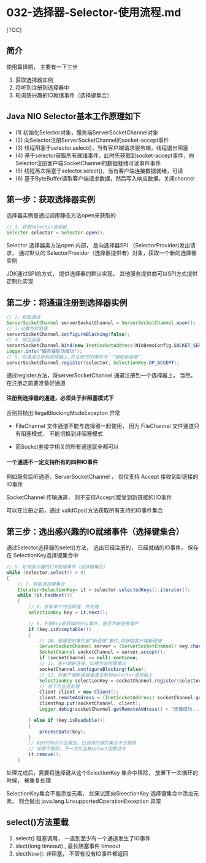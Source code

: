 # 032-选择器-Selector-使用流程.md

[TOC]

## 简介

使用算择期， 主要有一下三步

1. 获取选择器实例
2. 将听到注册到选择器中
3. 轮询感兴趣的IO就绪事件（选择键集合）

## Java NIO Selector基本工作原理如下

- (1) 初始化Selector对象，服务端ServerSocketChannel对象
- (2) 向Selector注册ServerSocketChannel的socket-accept事件
- (3) 线程阻塞于selector.select()，当有客户端请求服务端，线程退出阻塞
- (4) 基于selector获取所有就绪事件，此时先获取到socket-accept事件，向Selector注册客户端SocketChannel的数据就绪可读事件事件
- (5) 线程再次阻塞于selector.select()，当有客户端连接数据就绪，可读
- (6) 基于ByteBuffer读取客户端请求数据，然后写入响应数据，关闭channel

## 第一步：获取选择器实例

选择器实例是通过调用静态方法open来获取的

```java
// 1、获取Selector选择器
Selector selector = Selector.open();
```

Selector 选择器类方法open 内部， 是向选择器SPI （SelectorProvider)发出请求， 通过默认的 SelectorProvider（选择器提供者）对象，获取一个新的选择器实例

JDK通过SPI的方式， 提供选择器的默认实现， 其他服务提供商可以SPI方式提供定制化实现

## 第二步：将通道注册到选择器实例

```java
// 2、获取通道
ServerSocketChannel serverSocketChannel = ServerSocketChannel.open();
// 3.设置为非阻塞
serverSocketChannel.configureBlocking(false);
// 4、绑定连接
serverSocketChannel.bind(new InetSocketAddress(NioDemoConfig.SOCKET_SERVER_PORT));
Logger.info("服务器启动成功");
// 5、将通道注册到选择器上,并注册的IO事件为：“接收新连接”
serverSocketChannel.register(selector, SelectionKey.OP_ACCEPT);
```

通过register方法，将serverSocketChannel 通道注册到一个选择器上， 当然， 在注册之前要准备好通道

#### 注册到选择器的通道，必须处于非阻塞模式下

否则将抛出IllegalBlockingModeExcepton 异常

- FileChannel 文件通道不能与选择器一起使用， 因为 FileChannel 文件通道只有阻塞模式， 不能切换到非阻塞模式

- 而Socket套接字相关的所有通道就全都可以

#### 一个通道不一定支持所有的四种IO事件

例如服务监听通道，ServerSocketChannel ， 仅仅支持 Accept 接收到新链接的IO事件

SocketChannel 传输通道， 则不支持Accept(接受到新链接的)IO事件

可以在注册之前，通过 validOps()方法获取所有支持的IO事件集合

## 第三步：选出感兴趣的IO就绪事件（选择键集合）

通过Selector选择器的selet()方法， 选出已经注册的， 已经就绪的IO事件， 保存在 SelectionKey选择键集合中

```java
// 6、轮询感兴趣的I/O就绪事件（选择键集合）
while (selector.select() > 0)
{
    // 7、获取选择键集合
    Iterator<SelectionKey> it = selector.selectedKeys().iterator();
    while (it.hasNext())
    {
        // 8、获取单个的选择键，并处理
        SelectionKey key = it.next();

        // 9、判断key是具体的什么事件，是否为新连接事件
        if (key.isAcceptable())
        {
            // 10、若接受的事件是“新连接”事件,就获取客户端新连接
            ServerSocketChannel server = (ServerSocketChannel) key.channel();
            SocketChannel socketChannel = server.accept();
            if (socketChannel == null) continue;
            // 11、客户端新连接，切换为非阻塞模式
            socketChannel.configureBlocking(false);
            // 12、将客户端新连接通道注册到selector选择器上
            SelectionKey selectionKey = socketChannel.register(selector, SelectionKey.OP_READ);
            // 余下为业务处理
            Client client = new Client();
            client.remoteAddress = (InetSocketAddress) socketChannel.getRemoteAddress();
            clientMap.put(socketChannel, client);
            Logger.debug(socketChannel.getRemoteAddress() + "连接成功...");

        } else if (key.isReadable())
        {
            processData(key);
        }
        // NIO的特点只会累加，已选择的键的集合不会删除
        // 如果不删除，下一次又会被select函数选中
        it.remove();
    }
```

处理完成后，需要将选择键从这个SelectionKey 集合中移除， 放置下一次循环的时候， 被重复处理

SelectionKey集合不能添加元素， 如果试图向SleectionKey 选择键集合中添加元素， 则会抛出 java.lang.UnsupportedOperationException 异常

## select()方法重载

1. select() 阻塞调用， 一直到至少有一个通道发生了IO事件
2. slect(long timeout) , 最长阻塞事件 timeout
3. slectNow(): 非阻塞， 不管有没有IO事件都返回